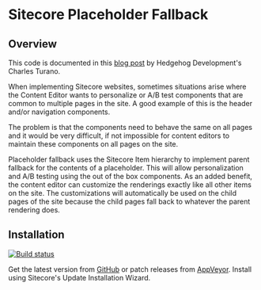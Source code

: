 # Sitecore Placeholder Fallback

## Overview 

This code is documented in this [blog post](http://www.hhogdev.com/blog/2015/september/sitecore-placeholder-fallback.aspx) by Hedgehog Development's Charles Turano. 

When implementing Sitecore websites, sometimes situations arise where the Content Editor wants to personalize or A/B test components that are common to multiple pages in the site. A good example of this is the header and/or navigation components.

The problem is that the components need to behave the same on all pages and it would be very difficult, if not impossible for content editors to maintain these components on all pages on the site.

Placeholder fallback uses the Sitecore Item hierarchy to implement parent fallback for the contents of a placeholder. This will allow personalization and A/B testing using the out of the box components. As an added benefit, the content editor can customize the renderings exactly like all other items on the site. The customizations will automatically be used on the child pages of the site because the child pages fall back to whatever the parent rendering does.

## Installation

[![Build status](https://ci.appveyor.com/api/projects/status/tk4434n23xeri227/branch/master?svg=true)](https://ci.appveyor.com/project/SeanKearney/sitecore-placeholder-fallback/branch/master)

Get the latest version from [GitHub](https://github.com/HedgehogDevelopment/sitecore-placeholder-fallback/releases) or patch releases from [AppVeyor](https://ci.appveyor.com/project/SeanKearney/sitecore-placeholder-fallback/branch/master). Install using Sitecore's Update Installation Wizard.


